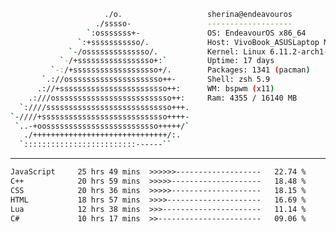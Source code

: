 <!--
<div align="center">
  <img src="https://tenor.com/id/view/biboo-dance-gif-4949428245706424540.gif" alt="koseki" style="height:190px"  />
</div>

---

- 👋 Hewwo, my name is Muhammad Zaenuril Hakim
- 👀 I’m interested in web development
- 🌱 I’m currently learning javascript
- 💞️ I’m looking to collaborate on uhh... idk bruh, that's tough
- 📫 How to reach me zaenurilrimuru@gmail.com
- 😄 Pronouns: He/Him
- ⚡ Fun fact: I like crepes so much
  
---
## 🌐 Socials:
[![Instagram](https://img.shields.io/badge/Instagram-%23E4405F.svg?logo=Instagram&logoColor=white)](https://instagram.com/zaenrll) 

---

# 💻 Learning About:
![CSS3](https://img.shields.io/badge/css3-%231572B6.svg?style=for-the-badge&logo=css3&logoColor=white) 
![JavaScript](https://img.shields.io/badge/javascript-%23323330.svg?style=for-the-badge&logo=javascript&logoColor=%23F7DF1E) 
![HTML5](https://img.shields.io/badge/html5-%23E34F26.svg?style=for-the-badge&logo=html5&logoColor=white)
![TailwindCSS](https://img.shields.io/badge/tailwindcss-%2338B2AC.svg?style=for-the-badge&logo=tailwind-css&logoColor=white) 

![Figma](https://img.shields.io/badge/figma-%23F24E1E.svg?style=for-the-badge&logo=figma&logoColor=white) 
![Canva](https://img.shields.io/badge/Canva-%2300C4CC.svg?style=for-the-badge&logo=Canva&logoColor=white) 
![GitHub](https://img.shields.io/badge/github-%23121011.svg?style=for-the-badge&logo=github&logoColor=white)
![Vercel](https://img.shields.io/badge/vercel-%23000000.svg?style=for-the-badge&logo=vercel&logoColor=white) 

-->

```sh
                     ./o.                   sherina@endeavouros
                   ./sssso-                 -------------------
                 `:osssssss+-               OS: EndeavourOS x86_64
               `:+sssssssssso/.             Host: VivoBook_ASUSLaptop M1403QA_M1403QA (1.0)
             `-/ossssssssssssso/.           Kernel: Linux 6.11.2-arch1-1
           `-/+sssssssssssssssso+:`         Uptime: 17 days
         `-:/+sssssssssssssssssso+/.        Packages: 1341 (pacman)
       `.://osssssssssssssssssssso++-       Shell: zsh 5.9
      .://+ssssssssssssssssssssssso++:      WM: bspwm (x11) 
    .:///ossssssssssssssssssssssssso++:     Ram: 4355 / 16140 MB
  `:////ssssssssssssssssssssssssssso+++.    
`-////+ssssssssssssssssssssssssssso++++-    
 `..-+oosssssssssssssssssssssssso+++++/`    
   ./++++++++++++++++++++++++++++++/:.      
  `:::::::::::::::::::::::::------``  
```
---

<!--START_SECTION:waka-->

```txt
JavaScript     25 hrs 49 mins  >>>>>>-------------------   22.74 %
C++            20 hrs 59 mins  >>>>>--------------------   18.48 %
CSS            20 hrs 36 mins  >>>>>--------------------   18.15 %
HTML           18 hrs 57 mins  >>>>---------------------   16.69 %
Lua            12 hrs 38 mins  >>>----------------------   11.14 %
C#             10 hrs 17 mins  >>-----------------------   09.06 %
```

<!--END_SECTION:waka-->

<!--

## <p align="center"> [][Discord Presence](https://lanyard.kyrie25.me/api/674610158722220032)](https://discord.com/users/674610158722220032/useDisplayName=true) </p>

---
<div align="center">
<img src="https://raw.githubusercontent.com/innng/innng/master/assets/kyubey.gif" height="80" />
</div>
-->
